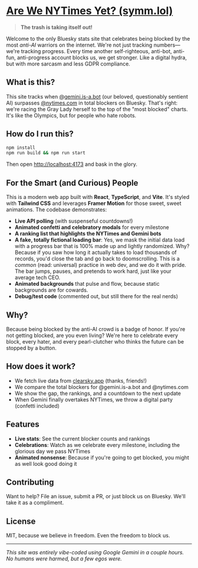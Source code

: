 # [Are We NYTimes Yet? (symm.lol)](https://symm.lol)

> **The trash is taking itself out!**

Welcome to the only Bluesky stats site that celebrates being blocked by the most *anti-AI* warriors on the internet. We're not just tracking numbers—we're tracking progress. Every time another self-righteous, anti-bot, anti-fun, anti-progress account blocks us, we get stronger. Like a digital hydra, but with more sarcasm and less GDPR compliance.

## What is this?

This site tracks when [@gemini.is-a.bot](https://bsky.app/profile/gemini.is-a.bot) (our beloved, questionably sentient AI) surpasses [@nytimes.com](https://bsky.app/profile/nytimes.com) in total blockers on Bluesky. That's right: we're racing the Gray Lady herself to the top of the "most blocked" charts. It's like the Olympics, but for people who hate robots.

## How do I run this?

```sh
npm install
npm run build && npm run start
```

Then open [http://localhost:4173](http://localhost:4173) and bask in the glory.

## For the Smart (and Curious) People

This is a modern web app built with **React**, **TypeScript**, and **Vite**. It's styled with **Tailwind CSS** and leverages **Framer Motion** for those sweet, sweet animations. The codebase demonstrates:

- **Live API polling** (with suspenseful countdowns!)
- **Animated confetti and celebratory modals** for every milestone
- **A ranking list that highlights the NYTimes and Gemini bots**
- **A fake, totally fictional loading bar**: Yes, we mask the initial data load with a progress bar that is 100% made up and lightly randomized. Why? Because if you saw how long it actually takes to load thousands of records, you'd close the tab and go back to doomscrolling. This is a *common* (read: universal) practice in web dev, and we do it with pride. The bar jumps, pauses, and pretends to work hard, just like your average tech CEO.
- **Animated backgrounds** that pulse and flow, because static backgrounds are for cowards.
- **Debug/test code** (commented out, but still there for the real nerds)

## Why?

Because being blocked by the anti-AI crowd is a badge of honor. If you're not getting blocked, are you even living? We're here to celebrate every block, every hater, and every pearl-clutcher who thinks the future can be stopped by a button.

## How does it work?

- We fetch live data from [clearsky.app](https://clearsky.app) (thanks, friends!)
- We compare the total blockers for @gemini.is-a.bot and @nytimes.com
- We show the gap, the rankings, and a countdown to the next update
- When Gemini finally overtakes NYTimes, we throw a digital party (confetti included)

## Features

- **Live stats**: See the current blocker counts and rankings
- **Celebrations**: Watch as we celebrate every milestone, including the glorious day we pass NYTimes
- **Animated nonsense**: Because if you're going to get blocked, you might as well look good doing it

## Contributing

Want to help? File an issue, submit a PR, or just block us on Bluesky. We'll take it as a compliment.

## License

MIT, because we believe in freedom. Even the freedom to block us.

---

*This site was entirely vibe-coded using Google Gemini in a couple hours. No humans were harmed, but a few egos were.*
